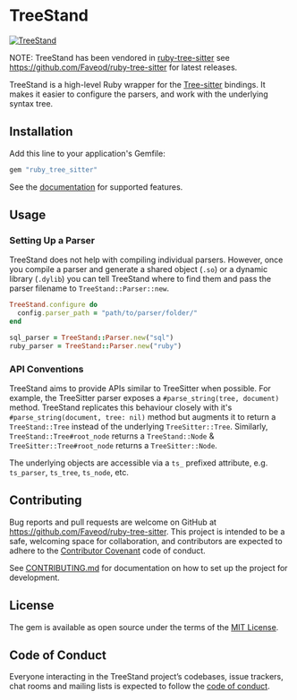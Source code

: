 # TreeStand

[![TreeStand](https://github.com/Shopify/tree_stand/actions/workflows/ci.yml/badge.svg?branch=main)](https://github.com/Shopify/tree_stand/actions/workflows/ci.yml)

NOTE: TreeStand has been vendored in [ruby-tree-sitter](https://github.com/Faveod/ruby-tree-sitter) see https://github.com/Faveod/ruby-tree-sitter for latest releases.

TreeStand is a high-level Ruby wrapper for the [Tree-sitter](https://tree-sitter.github.io/tree-sitter/) bindings. It
makes it easier to configure the parsers, and work with the underlying syntax tree.

## Installation

Add this line to your application's Gemfile:

```ruby
gem "ruby_tree_sitter"
```

See the [documentation](https://faveod.github.io/ruby-tree-sitter/) for supported features.

## Usage

### Setting Up a Parser

TreeStand does not help with compiling individual parsers. However, once you compile a parser and generate a shared
object (`.so`) or a dynamic library (`.dylib`) you can tell TreeStand where to find them and pass the parser filename
to `TreeStand::Parser::new`.

```ruby
TreeStand.configure do
  config.parser_path = "path/to/parser/folder/"
end

sql_parser = TreeStand::Parser.new("sql")
ruby_parser = TreeStand::Parser.new("ruby")
```


### API Conventions

TreeStand aims to provide APIs similar to TreeSitter when possible. For example, the TreeSitter parser exposes a
`#parse_string(tree, document)` method. TreeStand replicates this behaviour closely with it's `#parse_string(document,
tree: nil)` method but augments it to return a `TreeStand::Tree` instead of the underlying `TreeSitter::Tree`.
Similarly, `TreeStand::Tree#root_node` returns a `TreeStand::Node` & `TreeSitter::Tree#root_node` returns a
`TreeSitter::Node`.

The underlying objects are accessible via a `ts_` prefixed attribute, e.g. `ts_parser`, `ts_tree`, `ts_node`, etc.

## Contributing

Bug reports and pull requests are welcome on GitHub at https://github.com/Faveod/ruby-tree-sitter. This project is intended to be a safe, welcoming space for collaboration, and contributors are expected to adhere to the [Contributor Covenant](http://contributor-covenant.org) code of conduct.

See [CONTRIBUTING.md](https://github.com/Faveod/ruby-tree-sitter/blob/master/docs/Contributing.md) for documentation on how to set up the project for development.

## License

The gem is available as open source under the terms of the [MIT License](https://opensource.org/licenses/MIT).

## Code of Conduct

Everyone interacting in the TreeStand project’s codebases, issue trackers, chat rooms and mailing lists is expected to follow the [code of conduct](https://github.com/Shopify/tree_stand/blob/main/CODE_OF_CONDUCT.md).
